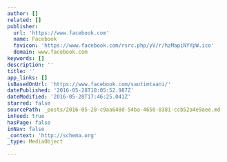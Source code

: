 ```yaml
---
author: []
related: []
publisher:
  url: 'https://www.facebook.com'
  name: Facebook
  favicon: 'https://www.facebook.com/rsrc.php/yV/r/hzMapiNYYpW.ico'
  domain: www.facebook.com
keywords: []
description: ''
title: ''
app_links: []
isBasedOnUrl: 'https://www.facebook.com/sautimtaani/'
datePublished: '2016-05-28T18:05:52.987Z'
dateModified: '2016-05-28T17:46:25.041Z'
starred: false
sourcePath: _posts/2016-05-28-c9aa648d-54ba-4650-8381-ccb52a4e9aee.md
inFeed: true
hasPage: false
inNav: false
_context: 'http://schema.org'
_type: MediaObject

---
```

